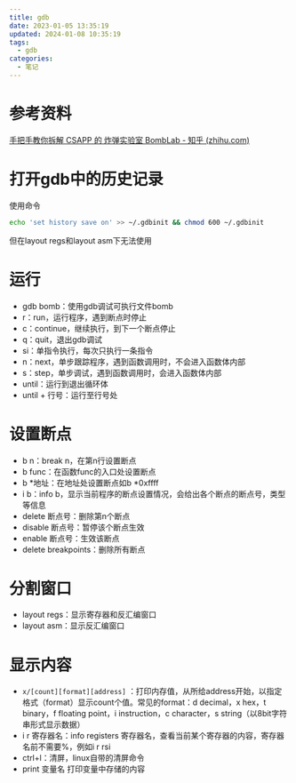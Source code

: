 ```yaml
---
title: gdb
date: 2023-01-05 13:35:19
updated: 2024-01-08 10:35:19
tags:
  - gdb
categories:
  - 笔记
---
```


# 参考资料

[手把手教你拆解 CSAPP 的 炸弹实验室 BombLab - 知乎 (zhihu.com)](https://zhuanlan.zhihu.com/p/451623574)

# 打开gdb中的历史记录

使用命令

```bash
echo 'set history save on' >> ~/.gdbinit && chmod 600 ~/.gdbinit
```

但在layout regs和layout asm下无法使用

# 运行

- gdb bomb：使用gdb调试可执行文件bomb
- r：run，运行程序，遇到断点时停止
- c：continue，继续执行，到下一个断点停止
- q：quit，退出gdb调试
- si：单指令执行，每次只执行一条指令
- n：next，单步跟踪程序，遇到函数调用时，不会进入函数体内部
- s：step，单步调试，遇到函数调用时，会进入函数体内部
- until：运行到退出循环体
- until + 行号：运行至行号处

# 设置断点

- b n：break n，在第n行设置断点
- b func：在函数func的入口处设置断点
- b *地址：在地址处设置断点如b *0xffff
- i b：info b，显示当前程序的断点设置情况，会给出各个断点的断点号，类型等信息
- delete 断点号：删除第n个断点
- disable 断点号：暂停该个断点生效
- enable 断点号：生效该断点
- delete breakpoints：删除所有断点

# 分割窗口

- layout regs：显示寄存器和反汇编窗口
- layout asm：显示反汇编窗口

# 显示内容

- `x/[count][format][address]` ：打印内存值，从所给address开始，以指定格式（format）显示count个值。常见的format：d decimal，x hex，t binary，f floating point，i instruction，c character，s string（以8bit字符串形式显示数据）
- i r 寄存器名：info registers 寄存器名，查看当前某个寄存器的内容，寄存器名前不需要%，例如i r rsi
- ctrl+l：清屏，linux自带的清屏命令
- print 变量名 打印变量中存储的内容